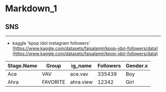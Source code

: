 # Markdown_1

## SNS
---
- kaggle 'kpop idol instagram followers' [https://www.kaggle.com/datasets/faisalamir/kpop-idol-followers/data](https://www.kaggle.com/datasets/faisalamir/kpop-idol-followers/data)

| Stage.Name | Group | ig_name | Followers | Gender.x |
| ---------- | ----- | ------- | --------- | -------- |
| Ace | VAV | ace.vav | 335439 | Boy |
| Ahra | FAVORITE | ahra.view | 12342 | Girl |